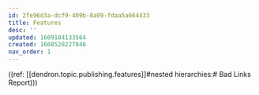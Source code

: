 ```yaml
---
id: 2fe96d3a-dcf9-409b-8a09-fdaa5a664433
title: Features
desc: ''
updated: 1609184133564
created: 1608528227846
nav_order: 1
---
```


((ref: [[dendron.topic.publishing.features]]#nested hierarchies:# Bad Links Report)))



